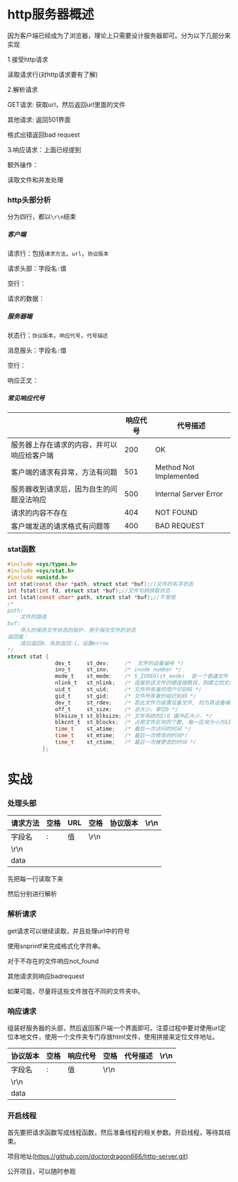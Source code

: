 # http服务器概述

因为客户端已经成为了浏览器，理论上只需要设计服务器即可。分为以下几部分来实现

1.接受http请求

读取请求行(对http请求要有了解)

2.解析请求

GET请求: 获取url，然后返回url里面的文件

其他请求: 返回501界面

格式出错返回bad request

3.响应请求：上面已经提到

额外操作：

读取文件和并发处理

### http头部分析

分为四行，都以`\r\n`结束

##### 客户端

请求行：包括`请求方法`，`url`，`协议版本`

请求头部：字段名`:`值

空行：

请求的数据：

##### 服务器端

状态行：`协议版本`，`响应代号`，`代号描述`

消息报头：字段名`:`值

空行：

响应正文：

##### 常见响应代号

|                                            | 响应代号 | 代号描述               |
| ------------------------------------------ | -------- | ---------------------- |
| 服务器上存在请求的内容，并可以响应给客户端 | 200      | OK                     |
| 客户端的请求有异常，方法有问题             | 501      | Method Not Implemented |
| 服务器收到请求后，因为自生的问题没法响应   | 500      | Internal Server Error  |
| 请求的内容不存在                           | 404      | NOT FOUND              |
| 客户端发送的请求格式有问题等               | 400      | BAD REQUEST            |

### stat函数

```c
#include <sys/types.h>
#include <sys/stat.h>
#include <unistd.h>
int stat(const char *path, struct stat *buf);//文件的名字状态
int fstat(int fd, struct stat *buf);//文件句柄获取状态
int lstat(const char* path, struct stat *buf);//不常用
/*
path:
	文件的路径
buf:
	传入的保存文件状态的指针，用于保存文件的状态
返回值：
	成功返回0，失败返回-1，设置errno
*/
struct stat {
               dev_t     st_dev;     /*  文件的设备编号 */
               ino_t     st_ino;     /* inode number */
               mode_t    st_mode;    /* S_ISREG(st_mode)  是一个普通文件  S_ISDIR(st_mode)  是一个目录*/
               nlink_t   st_nlink;   /* 连接到该文件的硬连接数目，刚建立的文件值为1 */
               uid_t     st_uid;     /* 文件所有者的用户识别码 */
               gid_t     st_gid;     /* 文件所有者的组识别码 */
               dev_t     st_rdev;    /* 若此文件为装置设备文件, 则为其设备编号 */
               off_t     st_size;    /* 总大小，单位b */
               blksize_t st_blksize; /* 文件系统的I/O 缓冲区大小. */
               blkcnt_t  st_blocks;  /* 占用文件区块的个数, 每一区块大小为512 个字节 */
               time_t    st_atime;   /* 最后一次访问的时间 */
               time_t    st_mtime;   /* 最后一次修改的时间*/
               time_t    st_ctime;   /* 最近一次被更改的时间 */
           };
```

# 实战

### 处理头部

| 请求方法 | 空格 | URL  | 空格 | 协议版本 | \r\n |
| -------- | ---- | ---- | ---- | -------- | ---- |
| 字段名   | :    | 值   | \r\n |          |      |
| \r\n     |      |      |      |          |      |
| data     |      |      |      |          |      |

先把每一行读取下来

然后分别进行解析

### 解析请求

get请求可以继续读取，并且处理url中的符号

使用snprintf来完成格式化字符串。

对于不存在的文件响应not_found

其他请求则响应badrequest

如果可能，尽量将这些文件放在不同的文件夹中。

### 响应请求

组装好服务器的头部，然后返回客户端一个界面即可。注意过程中要对使用url定位本地文件，使用一个文件夹专门存放html文件，使用拼接来定位文件地址。

| 协议版本 | 空格 | 响应代号 | 空格 | 代号描述 | \r\n |
| -------- | ---- | -------- | ---- | -------- | ---- |
| 字段名   | :    | 值       | \r\n |          |      |
| \r\n     |      |          |      |          |      |
| data     |      |          |      |          |      |

### 开启线程

首先要把请求函数写成线程函数，然后准备线程的相关参数。开启线程，等待其结束。

项目地址(https://github.com/doctordragon666/http-server.git)

公开项目，可以随时参观
